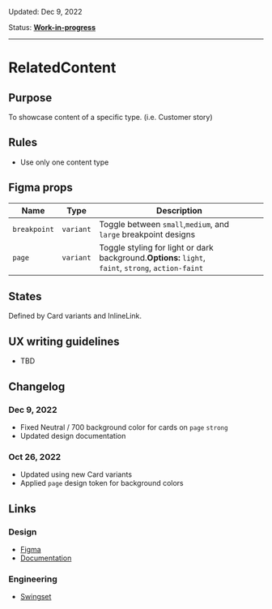 Updated: Dec 9, 2022

Status: **[Work-in-progress](https://hashicorp-wpl-documentation.vercel.app/guides/can-i-use#work-in-progress)**

---

# RelatedContent

## Purpose

To showcase content of a specific type. (i.e. Customer story)

## Rules

- Use only one content type

## Figma props

| Name         | Type      | Description                                                                                         |
| ------------ | --------- | --------------------------------------------------------------------------------------------------- |
| `breakpoint` | `variant` | Toggle between `small`,`medium`, and `large` breakpoint designs                                     |
| `page`       | `variant` | Toggle styling for light or dark background.**Options:** `light`, `faint`, `strong`, `action-faint` |

## States

Defined by Card variants and InlineLink.

## UX writing guidelines

- TBD

## Changelog

### Dec 9, 2022

- Fixed Neutral / 700 background color for cards on `page` `strong`
- Updated design documentation

### Oct 26, 2022

- Updated using new Card variants
- Applied `page` design token for background colors

## Links

### Design

- [Figma](https://www.figma.com/file/7cYgDM618stjYUHDqAfRec/Components?node-id=4757%3A35316)
- [Documentation](https://hashicorp-wpl-documentation.vercel.app/components/related-content)

### Engineering

- [Swingset](https://react-components.vercel.app/components/relatedcontent)
